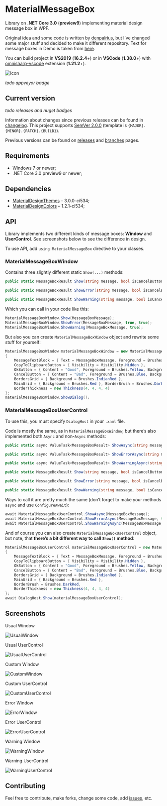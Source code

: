 # MaterialMessageBox

Library on **.NET Core 3.0** (**preview9**) implementing material design message box in WPF.

Original idea and some code is written by [denpalrius](https://github.com/denpalrius/Material-Message-Box), but I’ve changed some major stuff and decided to make it different repository. Text for message boxes in Demo is taken from [here](https://en.wikipedia.org/wiki/Soviet_Union).

You can build project in **VS2019** (**16.2.4**+) or in **VSCode** (**1.38.0**+) with [omnisharp-vscode](https://github.com/OmniSharp/omnisharp-vscode) extension (**1.21.2**+).

![Icon](icon.png)

*todo appveyor badge*

## Current version

*todo releases and nuget badges*

Information about changes since previous releases can be found in [changelog](https://github.com/Gigas002/MaterialMessageBox/blob/master/CHANGELOG.md). This project supports [SemVer 2.0.0](https://semver.org/) (template is `{MAJOR}.{MINOR}.{PATCH}.{BUILD}`).

Previous versions can be found on [releases](https://github.com/Gigas002/MaterialMessageBox/releases) and [branches](https://github.com/Gigas002/MaterialMessageBox/branches) pages.

## Requirements

- Windows 7 or newer;
- .NET Core 3.0 preview9 or newer;

## Dependencies

- [MaterialDesignThemes](https://www.nuget.org/packages/MaterialDesignThemes) – 3.0.0-ci534;
- [MaterialDesignColors](https://www.nuget.org/packages/MaterialDesignColors) – 1.2.1-ci534;

## API

Library implements two different kinds of message boxes: **Window** and **UserControl**. See screenshots below to see the difference in design.

To use API, add `using MaterialMessageBox` directive to your classes.

### MaterialMessageBoxWindow

Contains three slightly different static `Show(...)` methods:

```c#
public static MessageBoxResult Show(string message, bool isCancelButtonVisible = false, bool isRightToLeft = false) {...}

public static MessageBoxResult ShowError(string message, bool isCancelButtonVisible = false, bool isRightToLeft = false) {...}

public static MessageBoxResult ShowWarning(string message, bool isCancelButtonVisible = false, bool isRightToLeft = false) {...}
```

Which you can call in your code like this:

```c#
MaterialMessageBoxWindow.Show(MessageBoxMessage);
MaterialMessageBoxWindow.ShowError(MessageBoxMessage, true, true);
MaterialMessageBoxWindow.ShowWarning(MessageBoxMessage, true);
```

But also you can create `MaterialMessageBoxWindow` object and rewrite some stuff for yourself:

```c#
MaterialMessageBoxWindow materialMessageBoxWindow = new MaterialMessageBoxWindow
{
	MessageTextBlock = { Text = MessageBoxMessage, Foreground = Brushes.Yellow },
	CopyToClipboardButton = { Visibility = Visibility.Hidden },
	OkButton = { Content = "Good", Foreground = Brushes.Yellow, Background = Brushes.LightCoral},
	CancelButton = { Content = "Bad", Foreground = Brushes.Blue, Background = Brushes.LightBlue},
	BordersGrid = { Background = Brushes.IndianRed },
	MainGrid = { Background = Brushes.Red }, BorderBrush = Brushes.DarkRed,
	BorderThickness = new Thickness(4, 4, 4, 4)
};
materialMessageBoxWindow.ShowDialog();
```

### MaterialMessageBoxUserControl

To use this, you must specify `DialogHost` in your `.xaml` file.

Code is mostly the same, as in `MaterialMessageBoxWindow`, but there’s also implemented both `Async` and non-`Async` methods:

```c#
public static async ValueTask<MessageBoxResult> ShowAsync(string message, bool isCancelButtonVisible = false, bool isRightToLeft = false) {...}

public static async ValueTask<MessageBoxResult> ShowErrorAsync(string message, bool isCancelButtonVisible = false, bool isRightToLeft = false) {...}

public static async ValueTask<MessageBoxResult> ShowWarningAsync(string message, bool isCancelButtonVisible = false, bool isRightToLeft = false) {...}

public static MessageBoxResult Show(string message, bool isCancelButtonVisible = false, bool isRightToLeft = false) {...}

public static MessageBoxResult ShowError(string message, bool isCancelButtonVisible = false, bool isRightToLeft = false) {...}

public static MessageBoxResult ShowWarning(string message, bool isCancelButtonVisible = false, bool isRightToLeft = false) {...}
```

Ways to call it are pretty much the same (don’t forget to make your methods `async` and use `ConfigureAwait`):

```c#
await MaterialMessageBoxUserControl.ShowAsync(MessageBoxMessage);
await MaterialMessageBoxUserControl.ShowErrorAsync(MessageBoxMessage, true, true);
await MaterialMessageBoxUserControl.ShowWarningAsync(MessageBoxMessage, true)
```

And of course you can also create `MaterialMessageBoxUserControl` object, but note, that **there’s a bit different way to call `Show()` method**:

```c#
MaterialMessageBoxUserControl materialMessageBoxUserControl = new MaterialMessageBoxUserControl
{
	MessageTextBlock = { Text = MessageBoxMessage, Foreground = Brushes.Yellow },
	CopyToClipboardButton = { Visibility = Visibility.Hidden },
	OkButton = { Content = "Good", Foreground = Brushes.Yellow, Background = Brushes.LightCoral },
	CancelButton = { Content = "Bad", Foreground = Brushes.Blue, Background = Brushes.LightBlue },
	BordersGrid = { Background = Brushes.IndianRed },
	MainGrid = { Background = Brushes.Red },
	BorderBrush = Brushes.DarkRed,
	BorderThickness = new Thickness(4, 4, 4, 4)
};
await DialogHost.Show(materialMessageBoxUserControl);
```

## Screenshots

Usual Window

![UsualWindow](Screenshots/UsualWindow.png)

Usual UserControl

![UsualUserControl](Screenshots/UsualUserControl.png)

Custom Window

![CustomWindow](Screenshots/CustomWindow.png)

Custom UserControl

![CustomUserControl](Screenshots/CustomUserControl.png)

Error Window

![ErrorWindow](Screenshots/ErrorWindow.png)

Error UserControl

![ErrorUserControl](Screenshots/ErrorUserControl.png)

Warning Window

![WarningWindow](Screenshots/WarningWindow.png)

Warning UserControl

![WarningUserControl](Screenshots/WarningUserControl.png)

## Contributing

Feel free to contribute, make forks, change some code, add [issues](https://github.com/Gigas002/MaterialMessageBox/issues), etc.